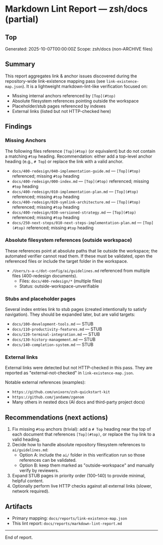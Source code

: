 # Markdown Lint Report — zsh/docs (partial)

## Top


Generated: 2025-10-07T00:00:00Z
Scope: zsh/docs (non-ARCHIVE files)

## Summary

This report aggregates link & anchor issues discovered during the repository-wide link-existence mapping pass (see `link-existence-map.json`). It is a lightweight markdown-lint-like verification focused on:

- Missing internal anchors referenced by `[Top](#top)`
- Absolute filesystem references pointing outside the workspace
- Placeholder/stub pages referenced by indexes
- External links (listed but not HTTP-checked here)


## Findings

### Missing Anchors

The following files reference `[Top](#top)` (or equivalent) but do not contain a matching `#top` heading. Recommendation: either add a top-level anchor heading (e.g., `# Top`) or replace the link with a valid anchor.

- `docs/400-redesign/040-implementation-guide.md` — `[Top](#top)` referenced; missing `#top` heading
- `docs/400-redesign/000-index.md` — `[Top](#top)` referenced; missing `#top` heading
- `docs/400-redesign/010-implementation-plan.md` — `[Top](#top)` referenced; missing `#top` heading
- `docs/400-redesign/020-symlink-architecture.md` — `[Top](#top)` referenced; missing `#top` heading
- `docs/400-redesign/030-versioned-strategy.md` — `[Top](#top)` referenced; missing `#top` heading
- `docs/250-next-steps/010-next-steps-implementation-plan.md` — `[Top](#top)` referenced; missing `#top` heading


### Absolute filesystem references (outside workspace)

These references point at absolute paths that lie outside the workspace; the automated verifier cannot read them. If these must be validated, open the referenced files or include the target folder in the workspace.

- `/Users/s-a-c/dot-config/ai/guidelines.md` referenced from multiple files (400-redesign documents).
  - Files: `docs/400-redesign/*` (multiple files)
  - Status: outside-workspace-unverifiable


### Stubs and placeholder pages

Several index entries link to stub pages (created intentionally to satisfy navigation). They should be expanded later, but are valid targets:

- `docs/100-development-tools.md` — STUB
- `docs/110-productivity-features.md` — STUB
- `docs/120-terminal-integration.md` — STUB
- `docs/130-history-management.md` — STUB
- `docs/140-completion-system.md` — STUB


### External links

External links were detected but not HTTP-checked in this pass. They are reported as "external-not-checked" in `link-existence-map.json`.

Notable external references (examples):

- `https://github.com/unixorn/zsh-quickstart-kit`
- `https://github.com/jandamm/zgenom`
- Many others in nested docs (AI docs and third-party project docs)


## Recommendations (next actions)

1. Fix missing `#top` anchors (trivial): add a `# Top` heading near the top of each document that references `[Top](#top)`, or replace the `Top` link to a valid heading.
2. Decide how to handle absolute repository filesystem references to `ai/guidelines.md`:
   - Option A: include the `ai/` folder in this verification run so those references can be validated.
   - Option B: keep them marked as "outside-workspace" and manually verify by reviewers.
3. Expand STUB pages in priority order (100–140) to provide minimal, helpful content.
4. Optionally perform live HTTP checks against all external links (slower, network required).


## Artifacts

- Primary mapping: `docs/reports/link-existence-map.json`
- This lint report: `docs/reports/markdown-lint-report.md`



---
End of report.
